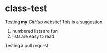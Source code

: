# class-test
Testing **my** *GitHub* website! This is a suggestion

1. numbered lists are fun
2. lists are easy to read

Testing a pull request
